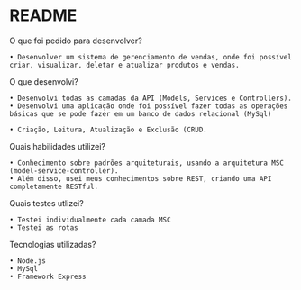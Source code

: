 # README 

O que foi pedido para desenvolver?

    • Desenvolver um sistema de gerenciamento de vendas, onde foi possível criar, visualizar, deletar e atualizar produtos e vendas.

O que desenvolvi?

    • Desenvolvi todas as camadas da API (Models, Services e Controllers).
    • Desenvolvi uma aplicação onde foi possível fazer todas as operações básicas que se pode fazer em um banco de dados relacional (MySql)
      
    • Criação, Leitura, Atualização e Exclusão (CRUD.


Quais habilidades utilizei?

    • Conhecimento sobre padrões arquiteturais, usando a arquitetura MSC (model-service-controller). 
    • Além disso, usei meus conhecimentos sobre REST, criando uma API completamente RESTful.
Quais testes utlizei?

    • Testei individualmente cada camada MSC
    • Testei as rotas

Tecnologias utilizadas?

    • Node.js
    • MySql
    • Framework Express
